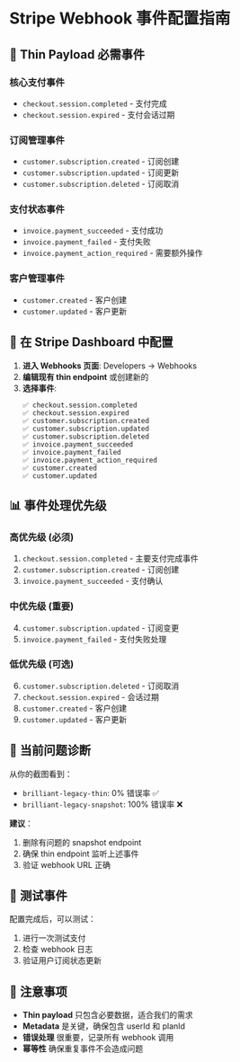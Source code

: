 # Stripe Webhook 事件配置指南

## 🎯 Thin Payload 必需事件

### 核心支付事件
- `checkout.session.completed` - 支付完成
- `checkout.session.expired` - 支付会话过期

### 订阅管理事件  
- `customer.subscription.created` - 订阅创建
- `customer.subscription.updated` - 订阅更新
- `customer.subscription.deleted` - 订阅取消

### 支付状态事件
- `invoice.payment_succeeded` - 支付成功
- `invoice.payment_failed` - 支付失败
- `invoice.payment_action_required` - 需要额外操作

### 客户管理事件
- `customer.created` - 客户创建
- `customer.updated` - 客户更新

## 🔧 在 Stripe Dashboard 中配置

1. **进入 Webhooks 页面**: Developers → Webhooks
2. **编辑现有 thin endpoint** 或创建新的
3. **选择事件**:
   ```
   ✅ checkout.session.completed
   ✅ checkout.session.expired
   ✅ customer.subscription.created
   ✅ customer.subscription.updated
   ✅ customer.subscription.deleted
   ✅ invoice.payment_succeeded
   ✅ invoice.payment_failed
   ✅ invoice.payment_action_required
   ✅ customer.created
   ✅ customer.updated
   ```

## 📊 事件处理优先级

### 高优先级 (必须)
1. `checkout.session.completed` - 主要支付完成事件
2. `customer.subscription.created` - 订阅创建
3. `invoice.payment_succeeded` - 支付确认

### 中优先级 (重要)
4. `customer.subscription.updated` - 订阅变更
5. `invoice.payment_failed` - 支付失败处理

### 低优先级 (可选)
6. `customer.subscription.deleted` - 订阅取消
7. `checkout.session.expired` - 会话过期
8. `customer.created` - 客户创建
9. `customer.updated` - 客户更新

## 🚨 当前问题诊断

从你的截图看到：
- `brilliant-legacy-thin`: 0% 错误率 ✅
- `brilliant-legacy-snapshot`: 100% 错误率 ❌

**建议**：
1. 删除有问题的 snapshot endpoint
2. 确保 thin endpoint 监听上述事件
3. 验证 webhook URL 正确

## 🧪 测试事件

配置完成后，可以测试：
1. 进行一次测试支付
2. 检查 webhook 日志
3. 验证用户订阅状态更新

## 📝 注意事项

- **Thin payload** 只包含必要数据，适合我们的需求
- **Metadata** 是关键，确保包含 userId 和 planId
- **错误处理** 很重要，记录所有 webhook 调用
- **幂等性** 确保重复事件不会造成问题

